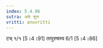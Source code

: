 ```yaml
---
index: 5.4.96
sutra: अतेः शुनः
vritti: anuvritti
---
```


  टच् १/१ [5।4।91] तत्पुरुषस्य 6/1 [5।4।86]
